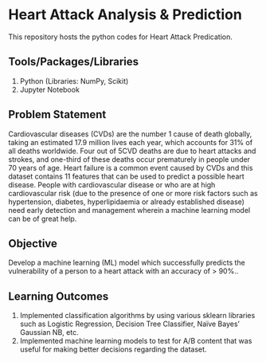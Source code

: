 # Heart Attack Analysis & Prediction
This repository hosts the python codes for Heart Attack Predication.

## Tools/Packages/Libraries
1. Python (Libraries: NumPy, Scikit)
2. Jupyter Notebook

##  Problem Statement
Cardiovascular diseases (CVDs) are the number 1 cause of death globally, taking an estimated 17.9 million lives each year, which accounts for 31% of all deaths worldwide. Four out of 5CVD deaths are due to heart attacks and strokes, and one-third of these deaths occur prematurely in people under 70 years of age. Heart failure is a common event caused by CVDs and this dataset contains 11 features that can be used to predict a possible heart disease. People with cardiovascular disease or who are at high cardiovascular risk (due to the presence of one or more risk factors such as hypertension, diabetes, hyperlipidaemia or already established disease) need early detection and management wherein a machine learning model can be of great help.

##  Objective
Develop a machine learning (ML) model which successfully predicts the vulnerability of a person to a heart attack with an accuracy of > 90%..

## Learning Outcomes 
1. Implemented classification algorithms by using various sklearn libraries such as Logistic Regression, Decision Tree Classifier, Naïve Bayes’ Gaussian NB, etc.
2. Implemented machine learning models to test for A/B content that was useful for making better decisions regarding the dataset.

